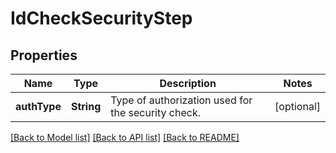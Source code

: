 # IdCheckSecurityStep

## Properties
Name | Type | Description | Notes
------------ | ------------- | ------------- | -------------
**authType** | **String** | Type of authorization used for the security check. | [optional] 

[[Back to Model list]](../README.md#documentation-for-models) [[Back to API list]](../README.md#documentation-for-api-endpoints) [[Back to README]](../README.md)


